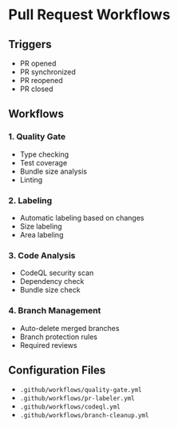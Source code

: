 # Pull Request Workflows

## Triggers

- PR opened
- PR synchronized
- PR reopened
- PR closed

## Workflows

### 1. Quality Gate

- Type checking
- Test coverage
- Bundle size analysis
- Linting

### 2. Labeling

- Automatic labeling based on changes
- Size labeling
- Area labeling

### 3. Code Analysis

- CodeQL security scan
- Dependency check
- Bundle size check

### 4. Branch Management

- Auto-delete merged branches
- Branch protection rules
- Required reviews

## Configuration Files

- `.github/workflows/quality-gate.yml`
- `.github/workflows/pr-labeler.yml`
- `.github/workflows/codeql.yml`
- `.github/workflows/branch-cleanup.yml`
